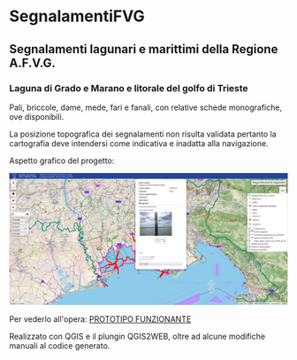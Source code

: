 # SegnalamentiFVG
## Segnalamenti lagunari e marittimi della Regione A.F.V.G. 
### Laguna di Grado e Marano e litorale del golfo di Trieste

Pali, briccole, dame, mede, fari e fanali, con relative schede monografiche, ove disponibili.

La posizione topografica dei segnalamenti non risulta validata pertanto la cartografia deve intendersi come indicativa e inadatta alla navigazione.

Aspetto grafico del progetto:

![--PROTOTIPO--](/images/Aspetto.png)

Per vederlo all'opera:
[PROTOTIPO FUNZIONANTE](https://pianeben.github.io/SegnalamentiFVG) 

Realizzato con QGIS e il plungin QGIS2WEB, oltre ad alcune modifiche manuali al codice generato.
